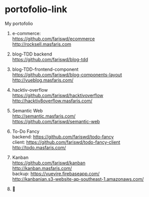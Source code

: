 # portofolio-link
My portofolio

1. e-commerce:  
https://github.com/fariswd/ecommerce  
http://rocksell.masfaris.com  

2. blog-TDD backend  
https://github.com/fariswd/blog-tdd  

3. blog-TDD-frontend-component  
https://github.com/fariswd/blog-components-layout  
http://vueblog.masfaris.com/  

4. hacktiv-overflow  
https://github.com/fariswd/hacktivoverflow  
http://hacktiv8overflow.masfaris.com/  

5. Semantic Web  
http://semantic.masfaris.com/  
https://github.com/fariswd/semantic-web  

6. To-Do Fancy  
backend: https://github.com/fariswd/todo-fancy  
client: https://github.com/fariswd/todo-fancy-client  
http://todo.masfaris.com/  

7. Kanban  
https://github.com/fariswd/kanban  
http://kanban.masfaris.com/  
backup: https://vuevire.firebaseapp.com/  
http://kanbanian.s3-website-ap-southeast-1.amazonaws.com/

8. :rocket:
